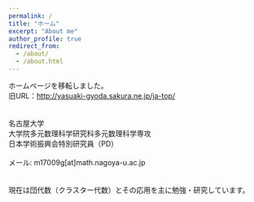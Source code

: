 ```yaml
---
permalink: /
title: "ホーム"
excerpt: "About me"
author_profile: true
redirect_from: 
  - /about/
  - /about.html
---
```

ホームページを移転しました。<br>
旧URL：http://yasuaki-gyoda.sakura.ne.jp/ja-top/<br>
<br><br>
名古屋大学<br>
大学院多元数理科学研究科多元数理科学専攻<br>
日本学術振興会特別研究員（PD）<br>
<br>
メール: m17009g[at]math.nagoya-u.ac.jp<br>
<br>
<br>
現在は団代数（クラスター代数）とその応用を主に勉強・研究しています。
